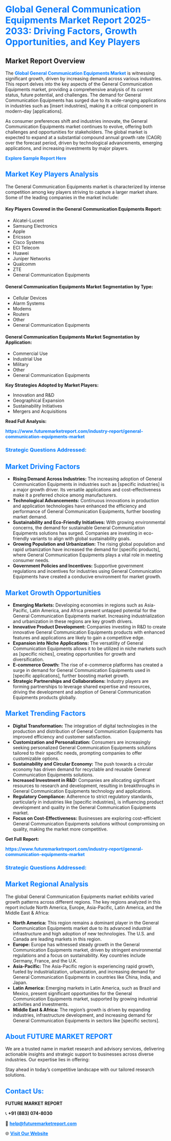 <h1 style="color: #007BFF;">Global General Communication Equipments Market Report 2025-2033: Driving Factors, Growth Opportunities, and Key Players</h1>

<section id="overview">
<h2>Market Report Overview</h2>
<p>The <a href="https://www.futuremarketreport.com/industry-report/general-communication-equipments-market" style="color: #007BFF; text-decoration: none;"><strong>Global General Communication Equipments Market</strong></a> is witnessing significant growth, driven by increasing demand across various industries. This report delves into the key aspects of the General Communication Equipments market, providing a comprehensive analysis of its current status, future potential, and challenges. The demand for General Communication Equipments has surged due to its wide-ranging applications in industries such as [insert industries], making it a critical component in modern-day [applications].</p>
<p>As consumer preferences shift and industries innovate, the General Communication Equipments market continues to evolve, offering both challenges and opportunities for stakeholders. The global market is expected to expand at a substantial compound annual growth rate (CAGR) over the forecast period, driven by technological advancements, emerging applications, and increasing investments by major players.</p>
</section>

<section id="overview">
<p><a href="https://www.futuremarketreport.com/request-sample/reportId=99614" style="color: #007BFF; text-decoration: none;"><strong>Explore Sample Report Here</strong></a></p>
</section>

<section id="key-players">
<h2 style="color: #007BFF;">Market Key Players Analysis</h2>
<p>The General Communication Equipments market is characterized by intense competition among key players striving to capture a larger market share. Some of the leading companies in the market include:</p>
<h4>Key Players Covered in the General Communication Equipments Report:</h4>
<ul><li>Alcatel-Lucent</li><li>Samsung Electronics</li><li>Apple</li><li>Ericsson</li><li>Cisco Systems</li><li>ECI Telecom</li><li>Huawei</li><li>Juniper Networks</li><li>Qualcomm</li><li>ZTE</li><li>General Communication Equipments</li></ul>
<h4>General Communication Equipments Market Segmentation by Type:</h4>
<ul><li>Cellular Devices</li><li>Alarm Systems</li><li>Modems</li><li>Routers</li><li>Other</li><li>General Communication Equipments</li></ul>

<h4>General Communication Equipments Market Segmentation by Application:</h4>
<ul><li>Commercial Use</li><li>Industrial Use</li><li>Military</li><li>Other</li><li>General Communication Equipments</li></ul>
<p><strong>Key Strategies Adopted by Market Players:</strong></p>
<ul>
<li>Innovation and R&D</li>
<li>Geographical Expansion</li>
<li>Sustainability Initiatives</li>
<li>Mergers and Acquisitions</li>
</ul>
</section>

<section>
<p><strong>Read Full Analysis: </strong></p><a href="https://www.futuremarketreport.com/industry-report/general-communication-equipments-market" style="color: #007BFF; text-decoration: none;"><strong>https://www.futuremarketreport.com/industry-report/general-communication-equipments-market</strong></a>
<h3 style="color: #007BFF;">Strategic Questions Addressed:</h3>
</section>

<section id="driving-factors">
<h2 style="color: #007BFF;">Market Driving Factors</h2>
<ul>
<li><strong>Rising Demand Across Industries:</strong> The increasing adoption of General Communication Equipments in industries such as [specific industries] is a major growth driver. Its versatile applications and cost-effectiveness make it a preferred choice among manufacturers.</li>
<li><strong>Technological Advancements:</strong> Continuous innovations in production and application technologies have enhanced the efficiency and performance of General Communication Equipments, further boosting market demand.</li>
<li><strong>Sustainability and Eco-Friendly Initiatives:</strong> With growing environmental concerns, the demand for sustainable General Communication Equipments solutions has surged. Companies are investing in eco-friendly variants to align with global sustainability goals.</li>
<li><strong>Growing Population and Urbanization:</strong> The rising global population and rapid urbanization have increased the demand for [specific products], where General Communication Equipments plays a vital role in meeting consumer needs.</li>
<li><strong>Government Policies and Incentives:</strong> Supportive government regulations and incentives for industries using General Communication Equipments have created a conducive environment for market growth.</li>
</ul>
</section>

<section id="growth-opportunities">
<h2 style="color: #007BFF;">Market Growth Opportunities</h2>
<ul>
<li><strong>Emerging Markets:</strong> Developing economies in regions such as Asia-Pacific, Latin America, and Africa present untapped potential for the General Communication Equipments market. Increasing industrialization and urbanization in these regions are key growth drivers.</li>
<li><strong>Innovative Product Development:</strong> Companies investing in R&D to create innovative General Communication Equipments products with enhanced features and applications are likely to gain a competitive edge.</li>
<li><strong>Expansion into Niche Applications:</strong> The versatility of General Communication Equipments allows it to be utilized in niche markets such as [specific niches], creating opportunities for growth and diversification.</li>
<li><strong>E-commerce Growth:</strong> The rise of e-commerce platforms has created a surge in demand for General Communication Equipments used in [specific applications], further boosting market growth.</li>
<li><strong>Strategic Partnerships and Collaborations:</strong> Industry players are forming partnerships to leverage shared expertise and resources, driving the development and adoption of General Communication Equipments products globally.</li>
</ul>
</section>

<section id="trending-factors">
<h2 style="color: #007BFF;">Market Trending Factors</h2>
<ul>
<li><strong>Digital Transformation:</strong> The integration of digital technologies in the production and distribution of General Communication Equipments has improved efficiency and customer satisfaction.</li>
<li><strong>Customization and Personalization:</strong> Consumers are increasingly seeking personalized General Communication Equipments solutions tailored to their specific needs, prompting companies to offer customizable options.</li>
<li><strong>Sustainability and Circular Economy:</strong> The push towards a circular economy has driven demand for recyclable and reusable General Communication Equipments solutions.</li>
<li><strong>Increased Investment in R&D:</strong> Companies are allocating significant resources to research and development, resulting in breakthroughs in General Communication Equipments technology and applications.</li>
<li><strong>Regulatory Compliance:</strong> Adherence to strict regulatory standards, particularly in industries like [specific industries], is influencing product development and quality in the General Communication Equipments market.</li>
<li><strong>Focus on Cost-Effectiveness:</strong> Businesses are exploring cost-efficient General Communication Equipments solutions without compromising on quality, making the market more competitive.</li>
</ul>
</section>

<section>
<p><strong>Get Full Report: </strong></p><a href="https://www.futuremarketreport.com/industry-report/general-communication-equipments-market" style="color: #007BFF; text-decoration: none;"><strong>https://www.futuremarketreport.com/industry-report/general-communication-equipments-market</strong></a>
<h3 style="color: #007BFF;">Strategic Questions Addressed:</h3>
</section>


<section id="regional-analysis">
<h2 style="color: #007BFF;">Market Regional Analysis</h2>
<p>The global General Communication Equipments market exhibits varied growth patterns across different regions. The key regions analyzed in this report include North America, Europe, Asia-Pacific, Latin America, and the Middle East & Africa:</p>
<ul>
<li><strong>North America:</strong> This region remains a dominant player in the General Communication Equipments market due to its advanced industrial infrastructure and high adoption of new technologies. The U.S. and Canada are leading markets in this region.</li>
<li><strong>Europe:</strong> Europe has witnessed steady growth in the General Communication Equipments market, driven by stringent environmental regulations and a focus on sustainability. Key countries include Germany, France, and the U.K.</li>
<li><strong>Asia-Pacific:</strong> The Asia-Pacific region is experiencing rapid growth, fueled by industrialization, urbanization, and increasing demand for General Communication Equipments in countries like China, India, and Japan.</li>
<li><strong>Latin America:</strong> Emerging markets in Latin America, such as Brazil and Mexico, present significant opportunities for the General Communication Equipments market, supported by growing industrial activities and investments.</li>
<li><strong>Middle East & Africa:</strong> The region’s growth is driven by expanding industries, infrastructure development, and increasing demand for General Communication Equipments in sectors like [specific sectors].</li>
</ul>
</section>

<footer>
<h2 style="color: #007BFF;">About FUTURE MARKET REPORT</h2>
<p>We are a trusted name in market research and advisory services, delivering actionable insights and strategic support to businesses across diverse industries. Our expertise lies in offering:</p>

<p>Stay ahead in today’s competitive landscape with our tailored research solutions.</p>

<h2 style="color: #007BFF;">Contact Us:</h2>
<p><strong>FUTURE MARKET REPORT</strong></p>
<p>📞 <strong>+91 (883) 074-8030</strong></p>
<p>📧 <strong><a href="mailto:help@futuremarketreport.com" style="color: #007BFF;">help@futuremarketreport.com</a></strong></p>
<p>🌐 <strong><a href="https://www.futuremarketreport.com/" style="color: #007BFF;">Visit Our Website</a></strong></p>
</footer>
